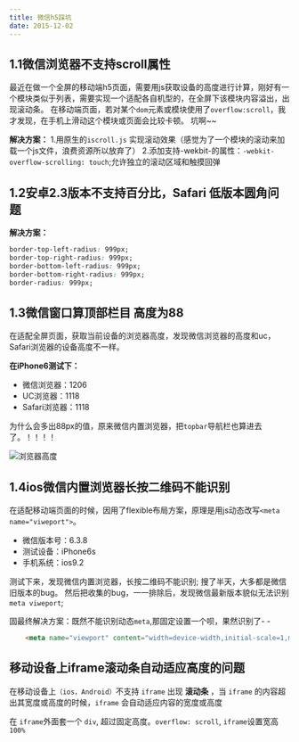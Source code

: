 ```yaml
---
title: 微信h5踩坑
date: 2015-12-02
---
```


## 1.1微信浏览器不支持scroll属性
最近在做一个全屏的移动端h5页面，需要用js获取设备的高度进行计算，刚好有一个模块类似于列表，需要实现一个适配各自机型的，在全屏下该模块内容溢出，出现滚动条。
在移动端页面，若对某个`dom`元素或模块使用了`overflow:scroll`，我才发现，在手机上滑动这个模块或页面会比较卡顿。 坑啊~~

**解决方案：**
1.用原生的`iscroll.js` 实现滚动效果（感觉为了一个模块的滚动来加载一个js文件，浪费资源所以放弃了）
2.添加支持-wekbit-的属性：`-webkit-overflow-scrolling: touch`;允许独立的滚动区域和触摸回弹



## 1.2安卓2.3版本不支持百分比，Safari 低版本圆角问题
**解决方案：**
```css
border-top-left-radius: 999px;
border-top-right-radius: 999px;
border-bottom-left-radius: 999px;
border-bottom-right-radius: 999px;
border-radius: 999px;
```


## 1.3微信窗口算顶部栏目 高度为88

在适配全屏页面，获取当前设备的浏览器高度，发现微信浏览器的高度和uc，Safari浏览器的设备高度不一样。

**在iPhone6测试下：**
- 微信浏览器：1206
- UC浏览器：1118
- Safari浏览器：1118

为什么会多出88px的值，原来微信内置浏览器，把`topbar`导航栏也算进去了。！！！！

![浏览器高度](https://ohv0hyr4v.qnssl.com/ht.jpg)

## 1.4ios微信内置浏览器长按二维码不能识别

在适配移动端页面的时候，因用了flexible布局方案，原理是用js动态改写`<meta name="viweport">`。
- 微信版本号：6.3.8
- 测试设备：iPhone6s
- 手机系统：ios9.2

测试下来，发现微信内置浏览器，长按二维码不能识别;
搜了半天，大多都是微信旧版本的bug。
然后把收集的bug，一一排除后，发现微信最新版本貌似无法识别`meta viweport`;

固最终解决方案：既然不能识别动态`meta`,那固定设置一个呗，果然识别了- -
```html
    <meta name="viewport" content="width=device-width,initial-scale=1,minimum-scale=1,maximum-scale=1,user-scalable=no" />

```

## 移动设备上iframe滚动条自动适应高度的问题

在移动设备上`（ios，Android）`不支持 `iframe` 出现 **滚动条** ，当 `iframe` 的内容超出其宽度或高度的时候，`iframe` 会自动适应内容的宽度或高度

在 `iframe`外面套一个 `div`, 超过固定高度。`overflow: scroll`, `iframe`设置宽高 `100%`


